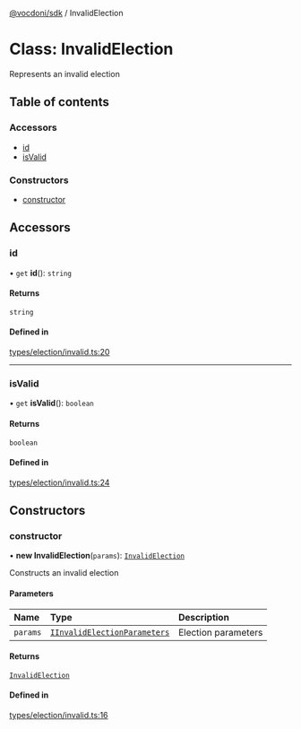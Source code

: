 [@vocdoni/sdk](/sdk) / InvalidElection

# Class: InvalidElection

Represents an invalid election

## Table of contents

### Accessors

- [id](InvalidElection#id)
- [isValid](InvalidElection#isvalid)

### Constructors

- [constructor](InvalidElection#constructor)

## Accessors

### id

• `get` **id**(): `string`

#### Returns

`string`

#### Defined in

[types/election/invalid.ts:20](https://github.com/vocdoni/vocdoni-sdk/blob/1053e59/src/types/election/invalid.ts#L20)

___

### isValid

• `get` **isValid**(): `boolean`

#### Returns

`boolean`

#### Defined in

[types/election/invalid.ts:24](https://github.com/vocdoni/vocdoni-sdk/blob/1053e59/src/types/election/invalid.ts#L24)

## Constructors

### constructor

• **new InvalidElection**(`params`): [`InvalidElection`](InvalidElection)

Constructs an invalid election

#### Parameters

| Name | Type | Description |
| :------ | :------ | :------ |
| `params` | [`IInvalidElectionParameters`](../interfaces/IInvalidElectionParameters) | Election parameters |

#### Returns

[`InvalidElection`](InvalidElection)

#### Defined in

[types/election/invalid.ts:16](https://github.com/vocdoni/vocdoni-sdk/blob/1053e59/src/types/election/invalid.ts#L16)
